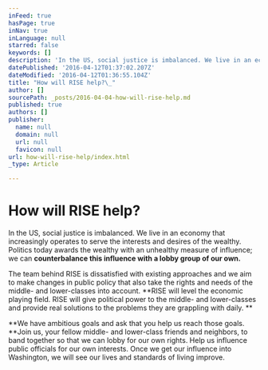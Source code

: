 ```yaml
---
inFeed: true
hasPage: true
inNav: true
inLanguage: null
starred: false
keywords: []
description: 'In the US, social justice is imbalanced. We live in an economy that increasingly operates to serve the interests and desires of the wealthy. Politics today awards the wealthy with an unhealthy measure of influence; we can counterbalance this influence with a lobby group of our own.'
datePublished: '2016-04-12T01:37:02.207Z'
dateModified: '2016-04-12T01:36:55.104Z'
title: "How will RISE help?\_"
author: []
sourcePath: _posts/2016-04-04-how-will-rise-help.md
published: true
authors: []
publisher:
  name: null
  domain: null
  url: null
  favicon: null
url: how-will-rise-help/index.html
_type: Article

---
```

# How will RISE help? 

In the US, social justice is imbalanced. We live in an economy that increasingly operates to serve the interests and desires of the wealthy. Politics today awards the wealthy with an unhealthy measure of influence; we can **counterbalance this influence with a lobby group of our own.**

The team behind RISE is dissatisfied with existing approaches and we aim to make changes in public policy that also take the rights and needs of the middle- and lower-classes into account.
**RISE will level the economic playing field. RISE will give political power to the middle- and lower-classes and provide real solutions to the problems they are grappling with daily. **

**We have ambitious goals and ask that you help us reach those goals. **Join us, your fellow middle- and lower-class friends and neighbors, to band together so that we can lobby for our own rights. Help us influence public officials for our own interests. Once we get our influence into Washington, we will see our lives and standards of living improve.